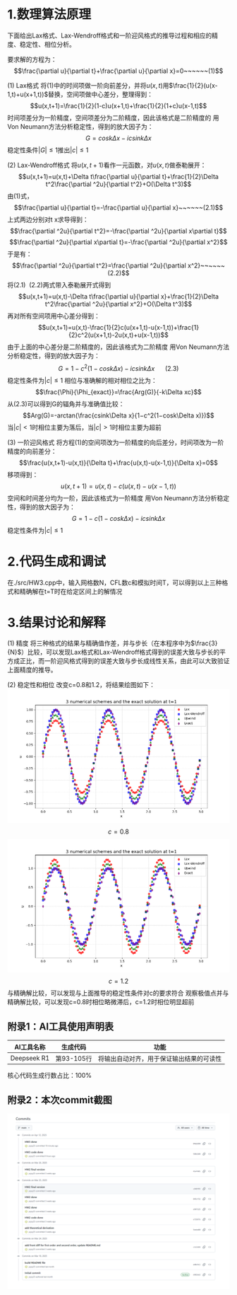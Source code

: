 # 1.数理算法原理
下面给出Lax格式、Lax-Wendroff格式和一阶迎风格式的推导过程和相应的精度、稳定性、相位分析。

要求解的方程为：
$$\frac{\partial u}{\partial t}+\frac{\partial u}{\partial x}=0~~~~~~(1)$$

$(1)$ Lax格式
将$(1)$中的时间项做一阶向前差分，并将$u(x,t)$用$\frac{1}{2}(u(x-1,t)+u(x+1,t))$替换，空间项做中心差分，整理得到：
$$u(x,t+1)=\frac{1}{2}(1-c)u(x+1,t)+\frac{1}{2}(1+c)u(x-1,t)$$
时间项差分为一阶精度，空间项差分为二阶精度，因此该格式是二阶精度的
用Von Neumann方法分析稳定性，得到的放大因子为：
$$G=cosk\Delta x−icsink\Delta x$$
稳定性条件$|G|\leq1$推出$|c|\leq1$

$(2)$ Lax-Wendroff格式
将$u(x,t+1)$看作一元函数，对$u(x,t)$做泰勒展开：
$$u(x,t+1)=u(x,t)+\Delta t\frac{\partial u}{\partial t}+\frac{1}{2}\Delta t^2\frac{\partial ^2u}{\partial t^2}+O(\Delta t^3)$$
由$(1)$式，
$$\frac{\partial u}{\partial t}=-\frac{\partial u}{\partial x}~~~~~~(2.1)$$
上式两边分别对t x求导得到：
$$\frac{\partial ^2u}{\partial t^2}=-\frac{\partial ^2u}{\partial x\partial t}$$
$$\frac{\partial ^2u}{\partial x\partial t}=-\frac{\partial ^2u}{\partial x^2}$$
于是有：
$$\frac{\partial ^2u}{\partial t^2}=\frac{\partial ^2u}{\partial x^2}~~~~~~(2.2)$$
将$(2.1)~~(2.2)$两式带入泰勒展开式得到
$$u(x,t+1)=u(x,t)-\Delta t\frac{\partial u}{\partial x}+\frac{1}{2}\Delta t^2\frac{\partial ^2u}{\partial x^2}+O(\Delta t^3)$$
再对所有空间项用中心差分得到：
$$u(x,t+1)=u(x,t)-\frac{1}{2}c(u(x+1,t)-u(x-1,t))+\frac{1}{2}c^2(u(x+1,t)-2u(x,t)+u(x-1,t))$$
由于上面的中心差分是二阶精度的，因此该格式为二阶精度
用Von Neumann方法分析稳定性，得到的放大因子为：
$$G=1−c^2(1−cosk\Delta x)−icsink\Delta x~~~~~~(2.3)$$
稳定性条件为$|c|\leq1$
相位与准确解的相对相位之比为：
$$\frac{\Phi}{\Phi_{exact}}=\frac{Arg(G)}{-k\Delta xc}$$
从$(2.3)$可以得到G的辐角并与准确值比较：
$$Arg(G)=-arctan(\frac{csink\Delta x}{1−c^2(1−cosk\Delta x)})$$
当$|c|<1$时相位主要为落后，当$|c|>1$时相位主要为超前

$(3)$ 一阶迎风格式
将方程$(1)$的空间项改为一阶精度的向后差分，时间项改为一阶精度的向前差分：
$$\frac{u(x,t+1)-u(x,t)}{\Delta t}+\frac{u(x,t)-u(x-1,t)}{\Delta x}=0$$
移项得到：
$$u(x,t+1)=u(x,t)-c(u(x,t)-u(x-1,t))$$
空间和时间差分均为一阶，因此该格式为一阶精度
用Von Neumann方法分析稳定性，得到的放大因子为：
$$G=1−c(1−cosk\Delta x)−icsink\Delta x$$
稳定性条件为$|c|\leq1$

# 2.代码生成和调试
在./src/HW3.cpp中，输入网格数N，CFL数c和模拟时间T，可以得到以上三种格式和精确解在t=T时在给定区间上的解情况

# 3.结果讨论和解释
$(1)$ 精度
将三种格式的结果与精确值作差，并与步长（在本程序中为$\frac{3}{N}$）比较，可以发现Lax格式和Lax-Wendroff格式得到的误差大致与步长的平方成正比，而一阶迎风格式得到的误差大致与步长成线性关系，由此可以大致验证上面精度的推导。

$(2)$ 稳定性和相位
改变c=0.8和1.2，将结果绘图如下：
![c=0.8](../photo/HW3_result_0.8.png)
$$c=0.8$$
![c=1.2](../photo/HW3_result_1.2.png)
$$c=1.2$$
与精确解比较，可以发现与上面推导的稳定性条件对c的要求符合
观察极值点并与精确解比较，可以发现c=0.8时相位略微滞后，c=1.2时相位明显超前

## 附录1：AI工具使用声明表
|AI工具名称|生成代码|功能|
|:---------:|:------------:|:----:|
|Deepseek R1|第93-105行|将输出自动对齐，用于保证输出结果的可读性|

核心代码生成行数占比：100%

## 附录2：本次commit截图
![commit截图](../photo/HW3_commits.png)